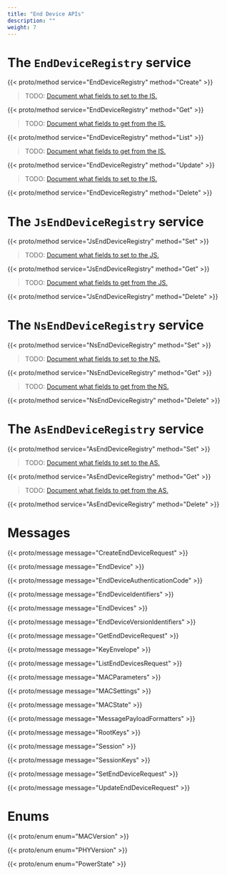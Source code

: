 ```yaml
---
title: "End Device APIs"
description: ""
weight: 7
---
```


# The `EndDeviceRegistry` service

{{< proto/method service="EndDeviceRegistry" method="Create" >}}

> TODO: [Document what fields to set to the IS.](https://github.com/TheThingsNetwork/lorawan-stack/issues/206)

{{< proto/method service="EndDeviceRegistry" method="Get" >}}

> TODO: [Document what fields to get from the IS.](https://github.com/TheThingsNetwork/lorawan-stack/issues/206)

{{< proto/method service="EndDeviceRegistry" method="List" >}}

> TODO: [Document what fields to get from the IS.](https://github.com/TheThingsNetwork/lorawan-stack/issues/206)

{{< proto/method service="EndDeviceRegistry" method="Update" >}}

> TODO: [Document what fields to set to the IS.](https://github.com/TheThingsNetwork/lorawan-stack/issues/206)

{{< proto/method service="EndDeviceRegistry" method="Delete" >}}

# The `JsEndDeviceRegistry` service

{{< proto/method service="JsEndDeviceRegistry" method="Set" >}}

> TODO: [Document what fields to set to the JS.](https://github.com/TheThingsNetwork/lorawan-stack/issues/206)

{{< proto/method service="JsEndDeviceRegistry" method="Get" >}}

> TODO: [Document what fields to get from the JS.](https://github.com/TheThingsNetwork/lorawan-stack/issues/206)

{{< proto/method service="JsEndDeviceRegistry" method="Delete" >}}

# The `NsEndDeviceRegistry` service

{{< proto/method service="NsEndDeviceRegistry" method="Set" >}}

> TODO: [Document what fields to set to the NS.](https://github.com/TheThingsNetwork/lorawan-stack/issues/206)

{{< proto/method service="NsEndDeviceRegistry" method="Get" >}}

> TODO: [Document what fields to get from the NS.](https://github.com/TheThingsNetwork/lorawan-stack/issues/206)

{{< proto/method service="NsEndDeviceRegistry" method="Delete" >}}

# The `AsEndDeviceRegistry` service

{{< proto/method service="AsEndDeviceRegistry" method="Set" >}}

> TODO: [Document what fields to set to the AS.](https://github.com/TheThingsNetwork/lorawan-stack/issues/206)

{{< proto/method service="AsEndDeviceRegistry" method="Get" >}}

> TODO: [Document what fields to get from the AS.](https://github.com/TheThingsNetwork/lorawan-stack/issues/206)

{{< proto/method service="AsEndDeviceRegistry" method="Delete" >}}

# Messages

{{< proto/message message="CreateEndDeviceRequest" >}}

{{< proto/message message="EndDevice" >}}

{{< proto/message message="EndDeviceAuthenticationCode" >}}

{{< proto/message message="EndDeviceIdentifiers" >}}

{{< proto/message message="EndDevices" >}}

{{< proto/message message="EndDeviceVersionIdentifiers" >}}

{{< proto/message message="GetEndDeviceRequest" >}}

{{< proto/message message="KeyEnvelope" >}}

{{< proto/message message="ListEndDevicesRequest" >}}

{{< proto/message message="MACParameters" >}}

{{< proto/message message="MACSettings" >}}

{{< proto/message message="MACState" >}}

{{< proto/message message="MessagePayloadFormatters" >}}

{{< proto/message message="RootKeys" >}}

{{< proto/message message="Session" >}}

{{< proto/message message="SessionKeys" >}}

{{< proto/message message="SetEndDeviceRequest" >}}

{{< proto/message message="UpdateEndDeviceRequest" >}}

# Enums

{{< proto/enum enum="MACVersion" >}}

{{< proto/enum enum="PHYVersion" >}}

{{< proto/enum enum="PowerState" >}}
